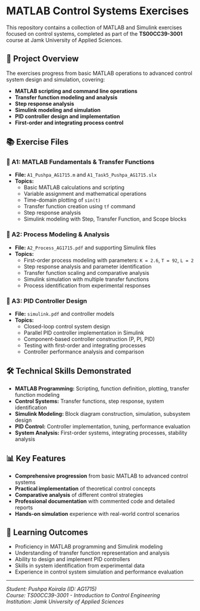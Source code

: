 # MATLAB Control Systems Exercises

This repository contains a collection of MATLAB and Simulink exercises focused on control systems, completed as part of the **TS00CC39-3001** course at Jamk University of Applied Sciences.

## 📁 Project Overview

The exercises progress from basic MATLAB operations to advanced control system design and simulation, covering:

- **MATLAB scripting and command line operations**
- **Transfer function modeling and analysis**
- **Step response analysis**
- **Simulink modeling and simulation**
- **PID controller design and implementation**
- **First-order and integrating process control**

## 📚 Exercise Files

### 🔹 A1: MATLAB Fundamentals & Transfer Functions
- **File:** `A1_Pushpa_AG1715.m` and `A1_Task5_Pushpa_AG1715.slx`
- **Topics:**
  - Basic MATLAB calculations and scripting
  - Variable assignment and mathematical operations
  - Time-domain plotting of `sin(t)`
  - Transfer function creation using `tf` command
  - Step response analysis
  - Simulink modeling with Step, Transfer Function, and Scope blocks

### 🔹 A2: Process Modeling & Analysis
- **File:** `A2_Process_AG1715.pdf` and supporting Simulink files
- **Topics:**
  - First-order process modeling with parameters: `K = 2.6`, `T = 92`, `L = 2`
  - Step response analysis and parameter identification
  - Transfer function scaling and comparative analysis
  - Simulink simulation with multiple transfer functions
  - Process identification from experimental responses

### 🔹 A3: PID Controller Design
- **File:** `simulink.pdf` and controller models
- **Topics:**
  - Closed-loop control system design
  - Parallel PID controller implementation in Simulink
  - Component-based controller construction (P, PI, PID)
  - Testing with first-order and integrating processes
  - Controller performance analysis and comparison

## 🛠️ Technical Skills Demonstrated

- **MATLAB Programming:** Scripting, function definition, plotting, transfer function modeling
- **Control Systems:** Transfer functions, step response, system identification
- **Simulink Modeling:** Block diagram construction, simulation, subsystem design
- **PID Control:** Controller implementation, tuning, performance evaluation
- **System Analysis:** First-order systems, integrating processes, stability analysis

## 📊 Key Features

- **Comprehensive progression** from basic MATLAB to advanced control systems
- **Practical implementation** of theoretical control concepts
- **Comparative analysis** of different control strategies
- **Professional documentation** with commented code and detailed reports
- **Hands-on simulation** experience with real-world control scenarios

## 🎯 Learning Outcomes

- Proficiency in MATLAB programming and Simulink modeling
- Understanding of transfer function representation and analysis
- Ability to design and implement PID controllers
- Skills in system identification from experimental data
- Experience in control system simulation and performance evaluation

---

*Student: Pushpa Koirala (ID: AG1715)*  
*Course: TS00CC39-3001 - Introduction to Control Engineering*  
*Institution: Jamk University of Applied Sciences*